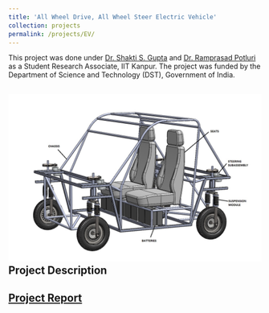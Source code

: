 ```yaml
---
title: 'All Wheel Drive, All Wheel Steer Electric Vehicle'
collection: projects
permalink: /projects/EV/
---
```


This project was done under [Dr. Shakti S. Gupta](http://home.iitk.ac.in/~ssgupta/) and [Dr. Ramprasad Potluri](http://home.iitk.ac.in/~potluri/) as a Student Research Associate, IIT Kanpur. The project was funded by the Department of Science and Technology (DST), Government of India.

![EV_CAD](/images/ev_assem.jpg)
Project Description
---

[Project Report](http://exampleurl.com)
---
